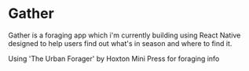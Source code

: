 # Gather

Gather is a foraging app which i'm currently building using React Native designed to help users find out what's in season and where to find it.

Using 'The Urban Forager' by Hoxton Mini Press for foraging info
